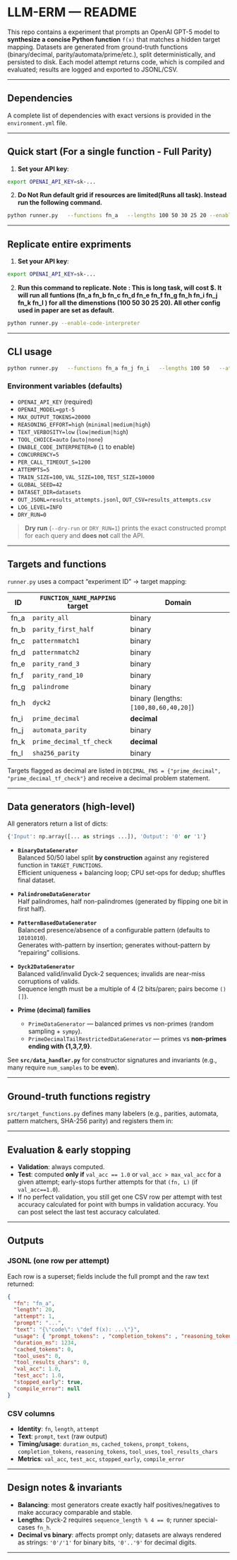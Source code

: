 # LLM-ERM — README

This repo contains a experiment that prompts an OpenAI GPT-5 model to **synthesize a concise Python function** `f(x)` that matches a hidden target mapping. Datasets are generated from ground-truth functions (binary/decimal, parity/automata/prime/etc.), split deterministically, and persisted to disk. Each model attempt returns code, which is compiled and evaluated; results are logged and exported to JSONL/CSV.

---

## Dependencies

A complete list of dependencies with exact versions is provided in the `environment.yml` file.

---

## Quick start (For a single function - Full Parity)

1) **Set your API key**:

```bash
export OPENAI_API_KEY=sk-...
```

2) **Do Not Run default grid if resources are limited(Runs all task). Instead run the following command.** 

```bash
python runner.py   --functions fn_a   --lengths 100 50 30 25 20 --enable-code-interpreter
```

---

## Replicate entire expriments

1) **Set your API key**:

```bash
export OPENAI_API_KEY=sk-...
```

2) **Run this command to replicate. Note : This is long task, will cost $. It will run all funtions (fn_a fn_b fn_c fn_d fn_e fn_f fn_g fn_h fn_i fn_j fn_k fn_l ) for all the dimenstions (100 50 30 25 20). All other config used in paper are set as default.** 

```bash
python runner.py --enable-code-interpreter
```
---

## CLI usage

```bash
python runner.py   --functions fn_a fn_j fn_i   --lengths 100 50   --attempts 8   --model gpt-5   --max-output-tokens 20000   --concurrency 5   --timeout 1200   --enable-code-interpreter   --verbosity low   --reasoning-effort high   --train-size 100 --val-size 100 --test-size 10000   --seed 42   --dataset-dir datasets   --out-jsonl results_attempts.jsonl   --out-csv results_attempts.csv
```

### Environment variables (defaults)

- `OPENAI_API_KEY` (required)
- `OPENAI_MODEL=gpt-5`
- `MAX_OUTPUT_TOKENS=20000`
- `REASONING_EFFORT=high` (`minimal|medium|high`)
- `TEXT_VERBOSITY=low` (`low|medium|high`)
- `TOOL_CHOICE=auto` (`auto|none`)
- `ENABLE_CODE_INTERPRETER=0` (`1` to enable)
- `CONCURRENCY=5`
- `PER_CALL_TIMEOUT_S=1200`
- `ATTEMPTS=5`
- `TRAIN_SIZE=100`, `VAL_SIZE=100`, `TEST_SIZE=10000`
- `GLOBAL_SEED=42`
- `DATASET_DIR=datasets`
- `OUT_JSONL=results_attempts.jsonl`, `OUT_CSV=results_attempts.csv`
- `LOG_LEVEL=INFO`
- `DRY_RUN=0`

> **Dry run** (`--dry-run` or `DRY_RUN=1`) prints the exact constructed prompt for each query and **does not** call the API.

---

## Targets and functions

`runner.py` uses a compact “experiment ID” → target mapping:

| ID   | `FUNCTION_NAME_MAPPING` target | Domain |
|------|-------------------------------|--------|
| fn_a | `parity_all`                  | binary |
| fn_b | `parity_first_half`           | binary |
| fn_c | `patternmatch1`               | binary |
| fn_d | `patternmatch2`               | binary |
| fn_e | `parity_rand_3`               | binary |
| fn_f | `parity_rand_10`              | binary |
| fn_g | `palindrome`                  | binary |
| fn_h | `dyck2`                       | binary (lengths: `[100,80,60,40,20]`) |
| fn_i | `prime_decimal`               | **decimal** |
| fn_j | `automata_parity`             | binary |
| fn_k | `prime_decimal_tf_check`      | **decimal** |
| fn_l | `sha256_parity`               | binary |

Targets flagged as decimal are listed in `DECIMAL_FNS = {"prime_decimal", "prime_decimal_tf_check"}` and receive a decimal problem statement.

---

## Data generators (high-level)

All generators return a list of dicts:
```python
{'Input': np.array([... as strings ...]), 'Output': '0' or '1'}
```

- **`BinaryDataGenerator`**  
  Balanced 50/50 label split **by construction** against any registered function in `TARGET_FUNCTIONS`.  
  Efficient uniqueness + balancing loop; CPU set-ops for dedup; shuffles final dataset.

- **`PalindromeDataGenerator`**  
  Half palindromes, half non-palindromes (generated by flipping one bit in first half).

- **`PatternBasedDataGenerator`**  
  Balanced presence/absence of a configurable pattern (defaults to `10101010`).  
  Generates with-pattern by insertion; generates without-pattern by “repairing” collisions.

- **`Dyck2DataGenerator`**  
  Balanced valid/invalid Dyck-2 sequences; invalids are near-miss corruptions of valids.  
  Sequence length must be a multiple of 4 (2 bits/paren; pairs become `()[]`).

- **Prime (decimal) families**  
  - `PrimeDataGenerator` — balanced primes vs non-primes (random sampling + `sympy`).  
  - `PrimeDecimalTailRestrictedDataGenerator` — primes vs **non-primes ending with {1,3,7,9}**.  

See **`src/data_handler.py`** for constructor signatures and invariants (e.g., many require `num_samples` to be **even**).

---

## Ground-truth functions registry

`src/target_functions.py` defines many labelers (e.g., parities, automata, pattern matchers, SHA-256 parity) and registers them in:

---

## Evaluation & early stopping

- **Validation**: always computed.  
- **Test**: computed **only if** `val_acc == 1.0` or `val_acc > max_val_acc` for a given attempt; early-stops further attempts for that `(fn, L)` (if `val_acc==1.0`).  
- If no perfect validation, you still get one CSV row per attempt with test accuracy calculated for point with bumps in validation accuracy. You can post select the last test accuracy calculated.

---

## Outputs

### JSONL (one row per attempt)

Each row is a superset; fields include the full prompt and the raw text returned:

```json
{
  "fn": "fn_a",
  "length": 20,
  "attempt": 1,
  "prompt": "...",
  "text": "{\"code\": \"def f(x): ...\"}",
  "usage": { "prompt_tokens": , "completion_tokens": , "reasoning_tokens": , "cached_tokens": },
  "duration_ms": 1234,
  "cached_tokens": 0,
  "tool_uses": 0,
  "tool_results_chars": 0,
  "val_acc": 1.0,
  "test_acc": 1.0,
  "stopped_early": true,
  "compile_error": null
}
```

### CSV columns

- **Identity**: `fn`, `length`, `attempt`
- **Text**: `prompt`, `text` (raw output)
- **Timing/usage**: `duration_ms`, `cached_tokens`, `prompt_tokens`, `completion_tokens`, `reasoning_tokens`, `tool_uses`, `tool_results_chars`
- **Metrics**: `val_acc`, `test_acc`, `stopped_early`, `compile_error`

---

## Design notes & invariants

- **Balancing**: most generators create exactly half positives/negatives to make accuracy comparable and stable.
- **Lengths**: Dyck-2 requires `sequence_length % 4 == 0`; runner special-cases `fn_h`.
- **Decimal vs binary**: affects prompt only; datasets are always rendered as strings: `'0'/'1'` for binary bits, `'0'..'9'` for decimal digits.

---
